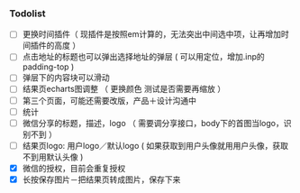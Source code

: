 ### Todolist
- [ ] 更换时间插件（ 现插件是按照em计算的，无法突出中间选中项，让再增加时间插件的高度 ）
- [ ] 点击地址的标题也可以弹出选择地址的弹层 ( 可以用定位，增加.inp的padding-top )
- [ ] 弹层下的内容块可以滑动
- [ ] 结果页echarts图调整 （ 更换颜色 测试是否需要再缩放 ）
- [ ] 第三个页面，可能还需要改版，产品＋设计沟通中
- [ ] 统计
- [ ] 微信分享的标题，描述，logo  （ 需要调分享接口，body下的首图当logo，识别不到 ）
- [ ] 结果页logo: 用户logo／默认logo ( 如果获取到用户头像就用用户头像，获取不到用默认头像 )
- [x] 微信的授权，目前会重复授权
- [x] 长按保存图片－把结果页转成图片，保存下来

